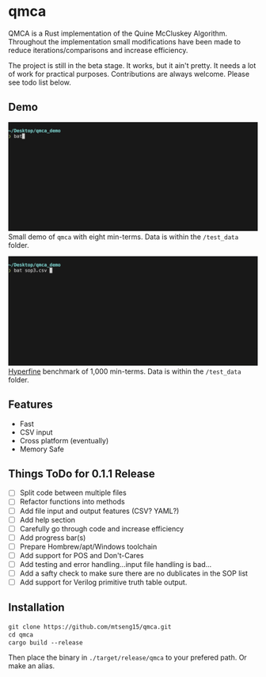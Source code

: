 # qmca
QMCA is a Rust implementation of the Quine McCluskey Algorithm. Throughout the implementation small modifications have been made to reduce iterations/comparisons and increase efficiency. 

The project is still in the beta stage. It works, but it ain't pretty. It needs a lot of work for practical purposes. Contributions are always welcome. Please see todo list below.

## Demo
![Short Demo](demo/qmca_demo1.gif)
Small demo of `qmca` with eight min-terms. Data is within the `/test_data` folder.


![Hyperfine benchmark of 1000 entries](demo/qmca_hyperfine_benchmark.gif)
[Hyperfine](https://github.com/sharkdp/hyperfine) benchmark of 1,000 min-terms. Data is within the `/test_data` folder.

## Features
- Fast
- CSV input
- Cross platform (eventually)
- Memory Safe

## Things ToDo for 0.1.1 Release
- [ ] Split code between multiple files
- [ ] Refactor functions into methods
- [ ] Add file input and output features (CSV? YAML?)
- [ ] Add help section
- [ ] Carefully go through code and increase efficiency
- [ ] Add progress bar(s)
- [ ] Prepare Hombrew/apt/Windows toolchain
- [ ] Add support for POS and Don't-Cares
- [ ] Add testing and error handling...input file handling is bad...
- [ ] Add a safty check to make sure there are no dublicates in the SOP list
- [ ] Add support for Verilog primitive truth table output.

## Installation
```
git clone https://github.com/mtseng15/qmca.git
cd qmca
cargo build --release
```
Then place the binary in `./target/release/qmca` to your prefered path. Or make an alias.
